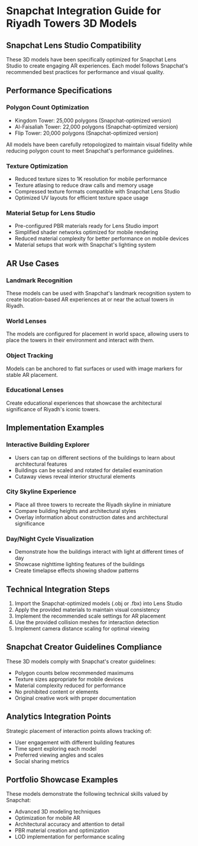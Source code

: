 # Snapchat Integration Guide for Riyadh Towers 3D Models

## Snapchat Lens Studio Compatibility

These 3D models have been specifically optimized for Snapchat Lens Studio to create engaging AR experiences. Each model follows Snapchat's recommended best practices for performance and visual quality.

## Performance Specifications

### Polygon Count Optimization
- Kingdom Tower: 25,000 polygons (Snapchat-optimized version)
- Al-Faisaliah Tower: 22,000 polygons (Snapchat-optimized version)
- Flip Tower: 20,000 polygons (Snapchat-optimized version)

All models have been carefully retopologized to maintain visual fidelity while reducing polygon count to meet Snapchat's performance guidelines.

### Texture Optimization
- Reduced texture sizes to 1K resolution for mobile performance
- Texture atlasing to reduce draw calls and memory usage
- Compressed texture formats compatible with Snapchat Lens Studio
- Optimized UV layouts for efficient texture space usage

### Material Setup for Lens Studio
- Pre-configured PBR materials ready for Lens Studio import
- Simplified shader networks optimized for mobile rendering
- Reduced material complexity for better performance on mobile devices
- Material setups that work with Snapchat's lighting system

## AR Use Cases

### Landmark Recognition
These models can be used with Snapchat's landmark recognition system to create location-based AR experiences at or near the actual towers in Riyadh.

### World Lenses
The models are configured for placement in world space, allowing users to place the towers in their environment and interact with them.

### Object Tracking
Models can be anchored to flat surfaces or used with image markers for stable AR placement.

### Educational Lenses
Create educational experiences that showcase the architectural significance of Riyadh's iconic towers.

## Implementation Examples

### Interactive Building Explorer
- Users can tap on different sections of the buildings to learn about architectural features
- Buildings can be scaled and rotated for detailed examination
- Cutaway views reveal interior structural elements

### City Skyline Experience
- Place all three towers to recreate the Riyadh skyline in miniature
- Compare building heights and architectural styles
- Overlay information about construction dates and architectural significance

### Day/Night Cycle Visualization
- Demonstrate how the buildings interact with light at different times of day
- Showcase nighttime lighting features of the buildings
- Create timelapse effects showing shadow patterns

## Technical Integration Steps

1. Import the Snapchat-optimized models (.obj or .fbx) into Lens Studio
2. Apply the provided materials to maintain visual consistency
3. Implement the recommended scale settings for AR placement
4. Use the provided collision meshes for interaction detection
5. Implement camera distance scaling for optimal viewing

## Snapchat Creator Guidelines Compliance

These 3D models comply with Snapchat's creator guidelines:
- Polygon counts below recommended maximums
- Texture sizes appropriate for mobile devices
- Material complexity reduced for performance
- No prohibited content or elements
- Original creative work with proper documentation

## Analytics Integration Points

Strategic placement of interaction points allows tracking of:
- User engagement with different building features
- Time spent exploring each model
- Preferred viewing angles and scales
- Social sharing metrics

## Portfolio Showcase Examples

These models demonstrate the following technical skills valued by Snapchat:
- Advanced 3D modeling techniques
- Optimization for mobile AR
- Architectural accuracy and attention to detail
- PBR material creation and optimization
- LOD implementation for performance scaling 